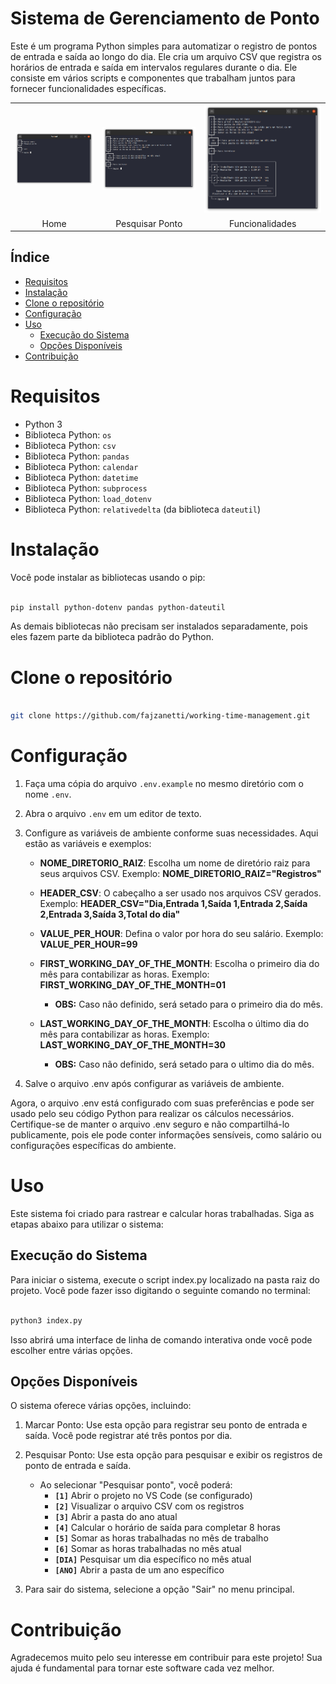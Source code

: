 # Sistema de Gerenciamento de Ponto

Este é um programa Python simples para automatizar o registro de pontos de entrada e saída ao longo do dia. Ele cria um arquivo CSV que registra os horários de entrada e saída em intervalos regulares durante o dia. Ele consiste em vários scripts e componentes que trabalham juntos para fornecer funcionalidades específicas.

<table>
  <tr>
    <td align="center"><img src=".img/index.png" alt="Imagem 1" width="100%"></td>
    <td align="center"><img src=".img/menu.png" alt="Imagem 2" width="100%"></td>
    <td align="center"><img src=".img/exemplo.png" alt="Imagem 3" width="100%"></td>
  </tr>
  <tr>
    <td align="center">Home</td>
    <td align="center">Pesquisar Ponto</td>
    <td align="center">Funcionalidades</td>
  </tr>
</table>

## Índice

- [Requisitos](#requisitos)
- [Instalação](#instalação)
- [Clone o repositório](#clone-o-repositório)
- [Configuração](#configuração)
- [Uso](#uso)
  - [Execução do Sistema](#execução-do-sistema)
  - [Opções Disponíveis](#opções-disponíveis)
- [Contribuição](#contribuição)

# Requisitos

- Python 3
- Biblioteca Python: `os`
- Biblioteca Python: `csv`
- Biblioteca Python: `pandas`
- Biblioteca Python: `calendar`
- Biblioteca Python: `datetime`
- Biblioteca Python: `subprocess`
- Biblioteca Python: `load_dotenv`
- Biblioteca Python: `relativedelta` (da biblioteca `dateutil`)

# Instalação

Você pode instalar as bibliotecas usando o pip:

```bash

pip install python-dotenv pandas python-dateutil

```

As demais bibliotecas não precisam ser instalados separadamente, pois eles fazem parte da biblioteca padrão do Python.

# Clone o repositório

```bash

git clone https://github.com/fajzanetti/working-time-management.git

```

# Configuração

1. Faça uma cópia do arquivo `.env.example` no mesmo diretório com o nome `.env`.
2. Abra o arquivo `.env` em um editor de texto.

3. Configure as variáveis de ambiente conforme suas necessidades. Aqui estão as variáveis e exemplos:

   - **NOME_DIRETORIO_RAIZ**: Escolha um nome de diretório raiz para seus arquivos CSV. Exemplo: **NOME_DIRETORIO_RAIZ="Registros"**

   - **HEADER_CSV**: O cabeçalho a ser usado nos arquivos CSV gerados. Exemplo: **HEADER_CSV="Dia,Entrada 1,Saída 1,Entrada 2,Saída 2,Entrada 3,Saída 3,Total do dia"**

   - **VALUE_PER_HOUR**: Defina o valor por hora do seu salário. Exemplo: **VALUE_PER_HOUR=99**

   - **FIRST_WORKING_DAY_OF_THE_MONTH**: Escolha o primeiro dia do mês para contabilizar as horas. Exemplo: **FIRST_WORKING_DAY_OF_THE_MONTH=01**

     - **OBS:** Caso não definido, será setado para o primeiro dia do mês.

   - **LAST_WORKING_DAY_OF_THE_MONTH**: Escolha o último dia do mês para contabilizar as horas. Exemplo: **LAST_WORKING_DAY_OF_THE_MONTH=30**

     - **OBS:** Caso não definido, será setado para o ultimo dia do mês.

4. Salve o arquivo .env após configurar as variáveis de ambiente.

Agora, o arquivo .env está configurado com suas preferências e pode ser usado pelo seu código Python para realizar os cálculos necessários. Certifique-se de manter o arquivo .env seguro e não compartilhá-lo publicamente, pois ele pode conter informações sensíveis, como salário ou configurações específicas do ambiente.

# Uso

Este sistema foi criado para rastrear e calcular horas trabalhadas. Siga as etapas abaixo para utilizar o sistema:

## Execução do Sistema

Para iniciar o sistema, execute o script index.py localizado na pasta raiz do projeto. Você pode fazer isso digitando o seguinte comando no terminal:

```bash

python3 index.py

```

Isso abrirá uma interface de linha de comando interativa onde você pode escolher entre várias opções.

## Opções Disponíveis

O sistema oferece várias opções, incluindo:

1. Marcar Ponto: Use esta opção para registrar seu ponto de entrada e saída. Você pode registrar até três pontos por dia.

2. Pesquisar Ponto: Use esta opção para pesquisar e exibir os registros de ponto de entrada e saída.

   - Ao selecionar "Pesquisar ponto", você poderá:
     - **`[1]`** Abrir o projeto no VS Code (se configurado)
     - **`[2]`** Visualizar o arquivo CSV com os registros
     - **`[3]`** Abrir a pasta do ano atual
     - **`[4]`** Calcular o horário de saída para completar 8 horas
     - **`[5]`** Somar as horas trabalhadas no mês de trabalho
     - **`[6]`** Somar as horas trabalhadas no mês atual
     - **`[DIA]`** Pesquisar um dia específico no mês atual
     - **`[ANO]`** Abrir a pasta de um ano específico

3. Para sair do sistema, selecione a opção "Sair" no menu principal.

# Contribuição

Agradecemos muito pelo seu interesse em contribuir para este projeto! Sua ajuda é fundamental para tornar este software cada vez melhor.
